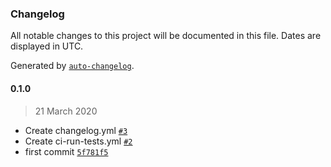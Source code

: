 ### Changelog

All notable changes to this project will be documented in this file. Dates are displayed in UTC.

Generated by [`auto-changelog`](https://github.com/CookPete/auto-changelog).

#### 0.1.0

> 21 March 2020

- Create changelog.yml [`#3`](https://github.com/sagar-gavhane/rahome/pull/3)
- Create ci-run-tests.yml [`#2`](https://github.com/sagar-gavhane/rahome/pull/2)
- first commit [`5f781f5`](https://github.com/sagar-gavhane/rahome/commit/5f781f5917783bd3b6745aa866894e64c9049918)
